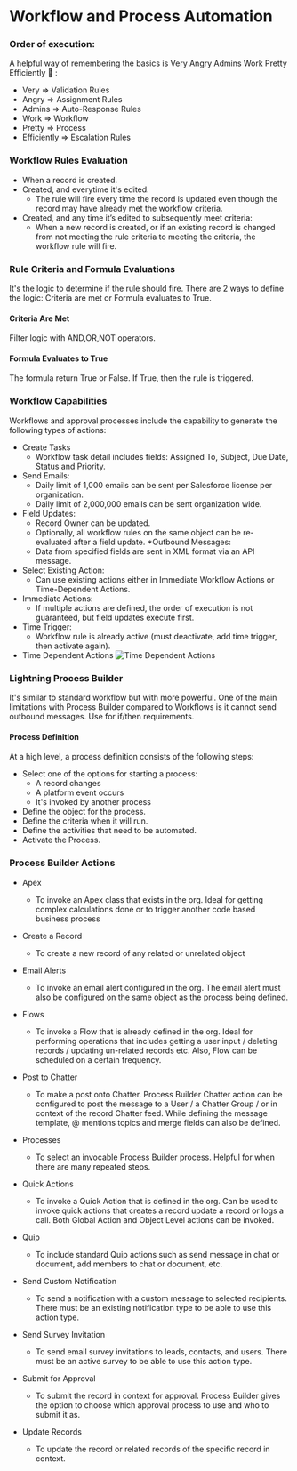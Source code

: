 # Workflow and Process Automation

### Order of execution:
A helpful way of remembering the basics is Very Angry Admins Work Pretty Efficiently :pencil: :
* Very => Validation Rules
* Angry => Assignment Rules
* Admins => Auto-Response Rules
* Work => Workflow
* Pretty => Process
* Efficiently => Escalation Rules

### Workflow Rules Evaluation

* When a record is created.
* Created, and everytime it's edited.
  * The rule will fire every time the record is updated even though the record may have already met the workflow criteria.
* Created, and any time it’s edited to subsequently meet criteria:
  * When a new record is created, or if an existing record is changed from not meeting the rule criteria to meeting the criteria, the workflow rule will fire.
 
### Rule Criteria and Formula Evaluations
It's the logic to determine if the rule should fire. There are 2 ways to define the logic: Criteria are met or Formula evaluates to True.

#### Criteria Are Met
Filter logic with AND,OR,NOT operators.

#### Formula Evaluates to True
The formula return True or False. If True, then the rule is triggered.

### Workflow Capabilities
Workflows and approval processes include the capability to generate the following types of actions:

* Create Tasks
  * Workflow task detail includes fields: Assigned To, Subject, Due Date, Status and Priority.
* Send Emails:
  * Daily limit of 1,000 emails can be sent per Salesforce license per organization.
  * Daily limit of 2,000,000 emails can be sent organization wide.
* Field Updates:
  * Record Owner can be updated.
  * Optionally, all workflow rules on the same object can be re-evaluated after a field update.
*Outbound Messages:
  * Data from specified fields are sent in XML format via an API message.
* Select Existing Action:
  * Can use existing actions either in Immediate Workflow Actions or Time-Dependent Actions.
* Immediate Actions:
  * If multiple actions are defined, the order of execution is not guaranteed, but field updates execute first.
* Time Trigger:
  * Workflow rule is already active (must deactivate, add time trigger, then activate again).
* Time Dependent Actions
![Time Dependent Actions](/images/workflow-time-dependent.png)

### Lightning Process Builder

It's similar to standard workflow but with more powerful. One of the main limitations with Process Builder compared to Workflows is it cannot send outbound messages. Use for if/then requirements.

#### Process Definition
At a high level, a process definition consists of the following steps:
* Select one of the options for starting a process:
  * A record changes
  * A platform event occurs
  * It's invoked by another process
* Define the object for the process.
* Define the criteria when it will run.
* Define the activities that need to be automated.
* Activate the Process.

### Process Builder Actions
* Apex
  * To invoke an Apex class that exists in the org. Ideal for getting complex calculations done or to trigger another code based business process
  
* Create a Record
  * To create a new record of any related or unrelated object

* Email Alerts
  * To invoke an email alert configured in the org. The email alert must also be configured on the same object as the process being defined.

* Flows
  * To invoke a Flow that is already defined in the org. Ideal for performing operations that includes getting a user input / deleting records / updating un-related records etc. Also, Flow can be scheduled on a certain frequency.

* Post to Chatter
  * To make a post onto Chatter. Process Builder Chatter action can be configured to post the message to a User / a Chatter Group / or in context of the record Chatter feed. While defining the message template, @ mentions topics and merge fields can also be defined.

* Processes
  * To select an invocable Process Builder process. Helpful for when there are many repeated steps.

* Quick Actions
  * To invoke a Quick Action that is defined in the org. Can be used to invoke quick actions that creates a record update a record or logs a call. Both Global Action and Object Level actions can be invoked.

* Quip
  * To include standard Quip actions such as send message in chat or document, add members to chat or document, etc.

* Send Custom Notification
  * To send a notification with a custom message to selected recipients. There must be an existing notification type to be able to use this action type.

* Send Survey Invitation
  * To send email survey invitations to leads, contacts, and users. There must be an active survey to be able to use this action type.

* Submit for Approval
  * To submit the record in context for approval. Process Builder gives the option to choose which approval process to use and who to submit it as.

* Update Records
  * To update the record or related records of the specific record in context.
